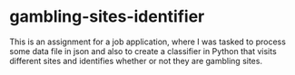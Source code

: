 # gambling-sites-identifier

This is an assignment for a job application, where I was tasked to process some data file in json and also to create a classifier in Python that visits different sites and identifies whether or not they are gambling sites.
